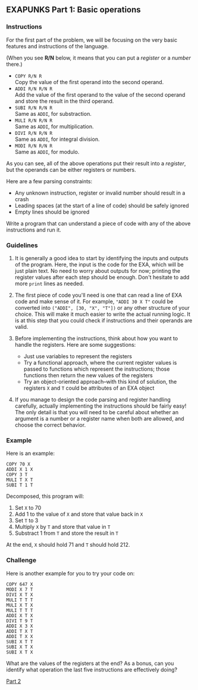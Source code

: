 ## EXAPUNKS Part 1: Basic operations

### Instructions

For the first part of the problem, we will be focusing on the very basic
features and instructions of the language.

(When you see __R/N__ below, it means that you can put a _register_ or a _number_ there.)

* `COPY R/N R`  
  Copy the value of the first operand into the second operand.
* `ADDI R/N R/N R`  
  Add the value of the first operand to the value of the second operand and
  store the result in the third operand.
* `SUBI R/N R/N R`  
  Same as `ADDI`, for substraction.
* `MULI R/N R/N R`  
  Same as `ADDI`, for multiplication.
* `DIVI R/N R/N R`  
  Same as `ADDI`, for integral division.
* `MODI R/N R/N R`  
  Same as `ADDI`, for modulo.
  
As you can see, all of the above operations put their result into a _register_, but the
operands can be either registers or numbers.

Here are a few parsing constraints:
* Any unknown instruction, register or invalid number should result in a crash
* Leading spaces (at the start of a line of code) should be safely ignored
* Empty lines should be ignored

Write a program that can understand a piece of code with any of the above
instructions and run it.

### Guidelines

1. It is generally a good idea to start by identifying the inputs and outputs
   of the program. Here, the input is the code for the EXA, which will be just
   plain text. No need to worry about outputs for now; printing the register
   values after each step should be enough. Don't hesitate to add more `print`
   lines as needed.

2. The first piece of code you'll need is one that can read a line of EXA code
   and make sense of it. For example, `"ADDI 30 X T"` could be converted into
   `("ADDI", [30, "X", "T"])` or any other structure of your choice. This will
   make it much easier to write the actual running logic. It is at this step
   that you could check if instructions and their operands are valid.

3. Before implementing the instructions, think about how you want to handle
   the registers. Here are some suggestions:
   * Just use variables to represent the registers
   * Try a functional approach, where the current register values is passed to
     functions which represent the instructions; those functions then return the new
     values of the registers
   * Try an object-oriented approach–with this kind of solution, the registers
     `X` and `T` could be attributes of an EXA object

4. If you manage to design the code parsing and register handling carefully,
   actually implementing the instructions should be fairly easy! The only
   detail is that you will need to be careful about whether an argument is a
   number or a register name when both are allowed, and choose the correct
   behavior.

### Example

Here is an example:

    COPY 70 X
    ADDI X 1 X
    COPY 3 T
    MULI T X T
    SUBI T 1 T

Decomposed, this program will:

1. Set `X` to 70
2. Add 1 to the value of `X` and store that value back in `X`
3. Set `T` to 3
4. Multiply `X` by `T` and store that value in `T`
5. Substract 1 from `T` and store the result in `T`

At the end, `X` should hold 71 and `T` should hold 212.

### Challenge

Here is another example for you to try your code on:

    COPY 647 X
    MODI X 7 T
    DIVI X T X
    MULI T T T
    MULI X T X
    MULI T T T
    ADDI X T X
    DIVI T 9 T
    ADDI X 3 X
    ADDI T X T
    ADDI T X X
    SUBI X T T
    SUBI X T X
    SUBI X T X

What are the values of the registers at the end? As a bonus, can you identify
what operation the last five instructions are effectively doing?

[Part 2](https://github.com/davewadestein/ADI-Learn-to-Code/blob/main/projects/EXAPUNKS/EXAPunks-Part-2.md)
